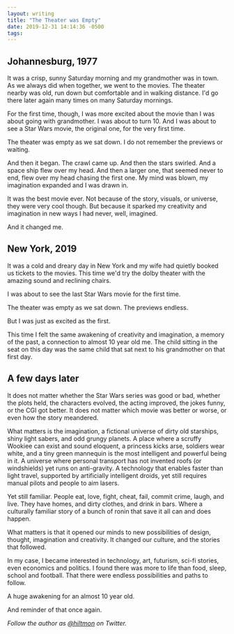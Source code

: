 ```yaml
---
layout: writing
title: "The Theater was Empty"
date: 2019-12-31 14:14:36 -0500
tags: 
---
```


## Johannesburg, 1977

It was a crisp, sunny Saturday morning and my grandmother was in town. As we always did when together, we went to the movies. The theater nearby was old, run down but comfortable and in walking distance. I'd go there later again many times on many Saturday mornings.

For the first time, though, I was more excited about the movie than I was about going with grandmother. I was about to turn 10. And I was about to see a Star Wars movie, the original one, for the very first time.

The theater was empty as we sat down. I do not remember the previews or waiting.

And then it began. The crawl came up. And then the stars swirled. And a space ship flew over my head. And then a larger one, that seemed never to end, flew over my head chasing the first one. My mind was blown, my imagination expanded and I was drawn in.

It was the best movie ever. Not because of the story, visuals, or universe, they were very cool though. But because it sparked my creativity and imagination in new ways I had never, well, imagined.

And it changed me.

## New York, 2019

It was a cold and dreary day in New York and my wife had quietly booked us tickets to the movies. This time we'd try the dolby theater with the amazing sound and reclining chairs.

I was about to see the last Star Wars movie for the first time.

The theater was empty as we sat down. The previews endless.

But I was just as excited as the first.

This time I felt the same awakening of creativity and imagination, a memory of the past, a connection to almost 10 year old me.  The child sitting in the seat on this day was the same child that sat next to his grandmother on that first day.

## A few days later

It does not matter whether the Star Wars series was good or bad, whether the plots held, the characters evolved, the acting improved, the jokes funny, or the CGI got better. It does not matter which movie was better or worse, or even how the story meandered.

What matters is the imagination, a fictional universe of dirty old starships, shiny light sabers, and odd grungy planets. A place where a scruffy Wookiee can exist and sound eloquent, a princess kicks arse, soldiers wear white, and a tiny green mannequin is the most intelligent and powerful being in it. A universe where personal transport has not invented roofs (or windshields) yet runs on anti-gravity. A technology that enables faster than light travel, supported by artificially intelligent droids, yet still requires manual pilots and people to aim lasers. 

Yet still familiar. People eat, love, fight, cheat, fail, commit crime, laugh, and live. They have homes, and dirty clothes, and drink in bars. Where a culturally familiar story of a bunch of ronin that save it all can and does happen.

What matters is that it opened our minds to new possibilities of design, thought, imagination and creativity. It changed our culture, and the stories that followed.

In my case, I became interested in technology, art, futurism, sci-fi stories, even economics and politics. I found there was more to life than food, sleep, school and football. That there were endless possibilities and paths to follow. 

A huge awakening for an almost 10 year old. 

And reminder of that once again.

*Follow the author as [@hiltmon](https://twitter.com/hiltmon) on Twitter.* 
